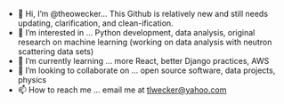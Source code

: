 - 👋 Hi, I’m @theowecker... This Github is relatively new and still needs updating, clarification, and clean-ification.
- 👀 I’m interested in ... Python development, data analysis, original research on machine learning (working on data analysis with neutron scattering data sets)
- 🌱 I’m currently learning ... more React, better Django practices, AWS
- 💞️ I’m looking to collaborate on ... open source software, data projects, physics
- 📫 How to reach me ... email me at tlwecker@yahoo.com

<!---
theowecker/theowecker is a ✨ special ✨ repository because its `README.md` (this file) appears on your GitHub profile.
You can click the Preview link to take a look at your changes.
--->
